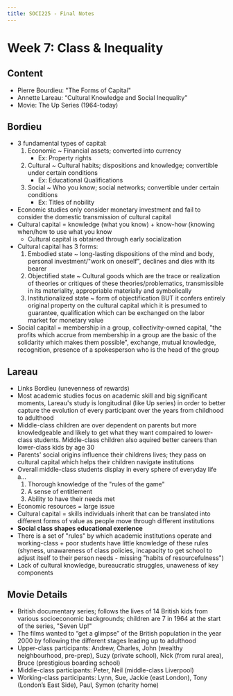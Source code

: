 ```yaml
---
title: SOCI225 - Final Notes
---
```


# Week 7: Class & Inequality	

## Content

- Pierre Bourdieu: "The Forms of Capital"
- Annette Lareau: “Cultural Knowledge and Social Inequality”
- Movie: The Up Series (1964-today)

## Bordieu

- 3 fundamental types of capital:
	1. Economic ~ Financial assets; converted into currency
		- Ex: Property rights
	2. Cultural ~ Cultural habits; dispositions and knowledge; convertible under certain conditions
		- Ex: Educational Qualifications
	3. Social ~ Who you know; social networks; convertible under certain conditions
		- Ex: Titles of nobility
- Economic studies only consider monetary investment and fail to consider the domestic transmission of cultural capital
- Cultural capital = knowledge (what you know) + know-how (knowing when/how to use what you know
	- Cultural capital is obtained through early socialization
- Cultural capital has 3 forms:
	1. Embodied state ~ long-lasting dispositions of the mind and body, personal investment/"work on oneself", declines and dies with its bearer
	2. Objectified state ~ Cultural goods which are the trace or realization of theories or critiques of these theories/problematics, transmissible in its materiality, appropriable materially and symbolically 
	3. Institutionalized state ~ form of objectification BUT it confers  entirely original property on the cultural capital which it is presumed to guarantee, qualification which can be exchanged on the labor market for monetary value
- Social capital = membership in a group, collectivity-owned capital, "the profits which accrue from membership in a group are the basic of the solidarity which makes them possible", exchange, mutual knowledge, 	recognition, presence of a spokesperson who is the head of the group

## Lareau

- Links Bordieu (unevenness of rewards)
- Most academic studies focus on academic skill and big significant moments, Lareau's study is longitudinal (like Up series) in order to better capture the evolution of every participant over the years from childhood to adulthood
- Middle-class children are over dependent on parents but more knowledgeable and likely to get what they want compaired to lower-class students. Middle-class children also aquired better careers than lower-class kids by age 30
- Parents' social origins influence their childrens lives; they pass on cultural capital which helps their children navigate institutions
- Overall middle-class students display in every sphere of everyday life a...
	1. Thorough knowledge of the "rules of the game"
	2. A sense of entitlement
	3. Ability to have their needs met
- Economic resources = large issue
- Cultural capital = skills individuals inherit that can be translated into different forms of value as people move through different institutions
- **Social class shapes educational exerience**
- There is a set of "rules" by which academic institutions operate and working-class + poor students have little knowledge of these rules (shyness, unawareness of class policies, incapacity to get school to adjust itself to their person needs - missing "habits of resourcefulness")
- Lack of cultural knowledge, bureaucratic struggles, unaweness of key components

## Movie Details

- British documentary series; follows the lives of 14 British kids from various socioeconomic backgrounds; children are 7 in 1964 at the start of the series, "Seven Up!"
- The films wanted to “get a glimpse” of the British population in the year 2000 by following the different stages leading up to adulthood
- Upper-class participants:​ Andrew, Charles, John (wealthy neighbourhood, pre-prep), Suzy (private school), Nick (from rural area), Bruce (prestigious boarding school)
- Middle-class participants:​ Peter, Neil (middle-class Liverpool)
- Working-class participants:​ Lynn, Sue, Jackie (east London), Tony (London’s East Side), Paul, Symon (charity home)